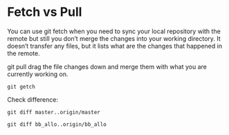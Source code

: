 # Fetch vs Pull

You can use git fetch when you need to sync your local repository with the remote but still you don’t merge the changes into your working directory. It doesn’t transfer any files, but it lists what are the changes that happened in the remote.

git pull drag the file changes down and merge them with what you are currently working on.

`git getch`

Check difference:

`git diff master..origin/master`

`git diff bb_allo..origin/bb_allo`
